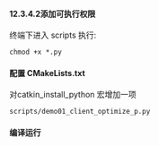 #### 12.3.4.2添加可执行权限
终端下进入 scripts 执行:

    chmod +x *.py

#### 配置 CMakeLists.txt
对catkin_install_python 宏增加一项

    scripts/demo01_client_optimize_p.py

#### 编译运行